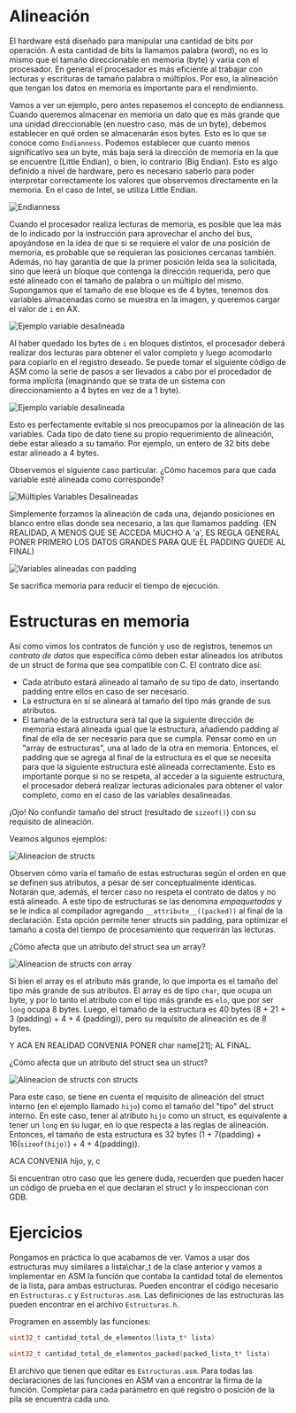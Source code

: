# Alineación

El hardware está diseñado para manipular una cantidad de bits por operación. A esta cantidad de bits la llamamos palabra (word), no es lo mismo que el tamaño direccionable en memoria (byte) y varía con el procesador. En general el procesador es más eficiente al trabajar con lecturas y escrituras de tamaño palabra o múltiplos. Por eso, la alineación que tengan los datos en memoria es importante para el rendimiento.

Vamos a ver un ejemplo, pero antes repasemos el concepto de endianness. Cuando queremos almacenar en memoria un dato que es más grande que una unidad direccionable (en nuestro caso, más de un byte), debemos establecer en qué orden se almacenarán esos bytes. Esto es lo que se conoce como `Endianness`. Podemos establecer que cuanto menos significativo sea un byte, más baja será la dirección de memoria en la que se encuentre (Little Endian), o bien, lo contrario (Big Endian). Esto es algo definido a nivel de hardware, pero es necesario saberlo para poder interpretar correctamente los valores que observemos directamente en la memoria. En el caso de Intel, se utiliza Little Endian.

![Endianness](../../img/Endianness-white-background.png)

Cuando el procesador realiza lecturas de memoria, es posible que lea más de lo indicado por la instrucción para aprovechar el ancho del bus, apoyándose en la idea de que si se requiere el valor de una posición de memoria, es probable que se requieran las posiciones cercanas también. Además, no hay garantía de que la primer posición leída sea la solicitada, sino que leerá un bloque que contenga la dirección requerida, pero que esté alineado con el tamaño de palabra o un múltiplo del mismo. Supongamos que el tamaño de ese bloque es de 4 bytes, tenemos dos variables almacenadas como se muestra en la imagen, y queremos cargar el valor de `i` en AX.

![Ejemplo variable desalineada](../../img/Desalineado01.png)

Al haber quedado los bytes de `i` en bloques distintos, el procesador deberá realizar dos lecturas para obtener el valor completo y luego acomodarlo para copiarlo en el registro deseado. Se puede tomar el siguiente código de ASM como la serie de pasos a ser llevados a cabo por el procedador de forma implícita (imaginando que se trata de un sistema con direccionamiento a 4 bytes en vez de a 1 byte).

![Ejemplo variable desalineada](../../img/Desalineado02.png)

Esto es perfectamente evitable si nos preocupamos por la alineación de las variables. Cada tipo de dato tiene su propio requerimiento de alineación, debe estar alieado a su tamaño. Por ejemplo, un entero de 32 bits debe estar alineado a 4 bytes.

Observemos el siguiente caso particular. ¿Cómo hacemos para que cada variable esté alineada como corresponde?

![Múltiples Variables Desalineadas](../../img/Desalineadas.png)

Simplemente forzamos la alineación de cada una, dejando posiciones en blanco entre ellas donde sea necesario, a las que llamamos padding. (EN REALIDAD, A MENOS QUE SE ACCEDA MUCHO A 'a', ES REGLA GENERAL PONER PRIMERO LOS DATOS GRANDES PARA QUE EL PADDING QUEDE AL FINAL)

![Variables alineadas con padding](../../img/Alineadas.png)

Se sacrifica memoria para reducir el tiempo de ejecución.

# Estructuras en memoria

Así como vimos los contratos de función y uso de registros, tenemos un *contrato de datos* que especifica cómo deben estar alineados los atributos de un struct de forma que sea compatible con C. El contrato dice así:

- Cada atributo estará alineado al tamaño de su tipo de dato, insertando padding entre ellos en caso de ser necesario.
- La estructura en sí se alineará al tamaño del tipo más grande de sus atributos.
- El tamaño de la estructura será tal que la siguiente dirección de memoria estará alineada igual que la estructura, añadiendo padding al final de ella de ser necesario para que se cumpla. Pensar como en un "array de estructuras", una al lado de la otra en memoria. Entonces, el padding que se agrega al final de la estructura es el que se necesita para que la siguiente estructura esté alineada correctamente. Esto es importante porque si no se respeta, al acceder a la siguiente estructura, el procesador deberá realizar lecturas adicionales para obtener el valor completo, como en el caso de las variables desalineadas.

¡Ojo! No confundir tamaño del struct (resultado de `sizeof()`) con su requisito de alineación.

Veamos algunos ejemplos:

![Alineacion de structs](../../img/AlineacionStructs.png)

Observen cómo varía el tamaño de estas estructuras según el orden en que se definen sus atributos, a pesar de ser conceptualmente idénticas. Notarán que, además, el tercer caso no respeta el contrato de datos y no está alineado. A este tipo de estructuras se las denomina *empaquetadas* y se le indica al compilador agregando `__attribute__((packed))` al final de la declaración. Esta opción permite tener structs sin padding, para optimizar el tamaño a costa del tiempo de procesamiento que requerirán las lecturas.

¿Cómo afecta que un atributo del struct sea un array?

![Alineacion de structs con array](../../img/StructConArray.png)

Si bien el array es el atributo más grande, lo que importa es el tamaño del tipo más grande de sus atributos. El array es de tipo `char`, que ocupa un byte, y por lo tanto el atributo con el tipo más grande es `elo`, que por ser `long` ocupa 8 bytes. Luego, el tamaño de la estructura es 40 bytes (8 + 21 + 3 (padding) + 4 + 4 (padding)), pero su requisito de alineación es de 8 bytes.

Y ACA EN REALIDAD CONVENIA PONER char name[21]; AL FINAL.

¿Cómo afecta que un atributo del struct sea un struct?

![Alineacion de structs con structs](../../img/StructConStruct.png)

Para este caso, se tiene en cuenta el requisito de alineación del struct interno (en el ejemplo llamado `hijo`) como el tamaño del "tipo" del struct interno. En este caso, tener al atributo `hijo` como un struct, es equivalente a tener un `long` en su lugar, en lo que respecta a las reglas de alineación. Entonces, el tamaño de esta estructura es 32 bytes (1 + 7(padding) + 16(`sizeof(hijo)`) + 4 + 4(padding)).

ACA CONVENIA hijo, y, c

Si encuentran otro caso que les genere duda, recuerden que pueden hacer un código de prueba en el que declaran el struct y lo inspeccionan con GDB.

# Ejercicios

Pongamos en práctica lo que acabamos de ver. Vamos a usar dos estructuras muy similares a lista\char_t de la clase anterior y vamos a implementar en ASM la función que contaba la cantidad total de elementos de la lista, para ambas estructuras. Pueden encontrar el código necesario en `Estructuras.c` y `Estructuras.asm`.
Las definiciones de las estructuras las pueden encontrar en el archivo `Estructuras.h`.

Programen en assembly las funciones:

``` C
uint32_t cantidad_total_de_elementos(lista_t* lista)

uint32_t cantidad_total_de_elementos_packed(packed_lista_t* lista)
```

El archivo que tienen que editar es `Estructuras.asm`. Para todas las declaraciones de las funciones en ASM van a encontrar la firma de la función. Completar para cada parámetro en qué registro o posición de la pila se encuentra cada uno.